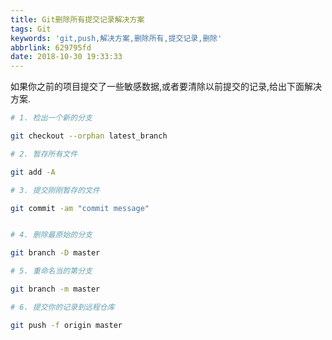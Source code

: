 ```yaml
---
title: Git删除所有提交记录解决方案
tags: Git
keywords: 'git,push,解决方案,删除所有,提交记录,删除'
abbrlink: 629795fd
date: 2018-10-30 19:33:33
---
```


如果你之前的项目提交了一些敏感数据,或者要清除以前提交的记录,给出下面解决方案.

```bash
# 1. 检出一个新的分支

git checkout --orphan latest_branch

# 2. 暂存所有文件

git add -A

# 3. 提交刚刚暂存的文件

git commit -am "commit message"


# 4. 删除最原始的分支

git branch -D master

# 5. 重命名当的第分支

git branch -m master

# 6. 提交你的记录到远程仓库

git push -f origin master
```
